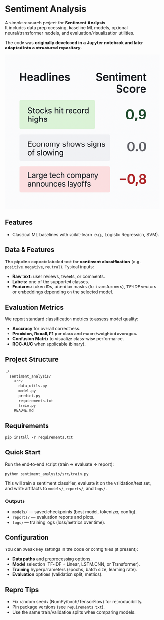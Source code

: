 # Sentiment Analysis

A simple research project for **Sentiment Analysis**.  
It includes data preprocessing, baseline ML models, optional neural/transformer models, and evaluation/visualization utilities.

The code was **originally developed in a Jupyter notebook and later adapted into a structured repository**.

![Sentiment Scores](images/sentiment_scores.png)

## Features
- Classical ML baselines with scikit-learn (e.g., Logistic Regression, SVM).

## Data & Features
The pipeline expects labeled text for **sentiment classification** (e.g., `positive`, `negative`, `neutral`). Typical inputs:
- **Raw text:** user reviews, tweets, or comments.
- **Labels:** one of the supported classes.
- **Features:** token IDs, attention masks (for transformers), TF‑IDF vectors or embeddings depending on the selected model.

## Evaluation Metrics
We report standard classification metrics to assess model quality:
- **Accuracy** for overall correctness.
- **Precision, Recall, F1** per class and macro/weighted averages.
- **Confusion Matrix** to visualize class-wise performance.
- **ROC‑AUC** when applicable (binary).


## Project Structure
```
./
  sentiment_analysis/
    src/
      data_utils.py
      model.py
      predict.py
      requirements.txt
      train.py
    README.md
```

## Requirements
```
pip install -r requirements.txt
```

## Quick Start
Run the end‑to‑end script (train → evaluate → report):
```bash
python sentiment_analysis/src/train.py
```
This will train a sentiment classifier, evaluate it on the validation/test set, and write artifacts to `models/`, `reports/`, and `logs/`.

### Outputs
- `models/` — saved checkpoints (best model, tokenizer, config).
- `reports/` — evaluation reports and plots.
- `logs/` — training logs (loss/metrics over time).

## Configuration
You can tweak key settings in the code or config files (if present):
- **Data paths** and preprocessing options.
- **Model** selection (TF‑IDF + Linear, LSTM/CNN, or Transformer).
- **Training** hyperparameters (epochs, batch size, learning rate).
- **Evaluation** options (validation split, metrics).

## Repro Tips
- Fix random seeds (NumPy/torch/TensorFlow) for reproducibility.
- Pin package versions (see `requirements.txt`).
- Use the same train/validation splits when comparing models.
